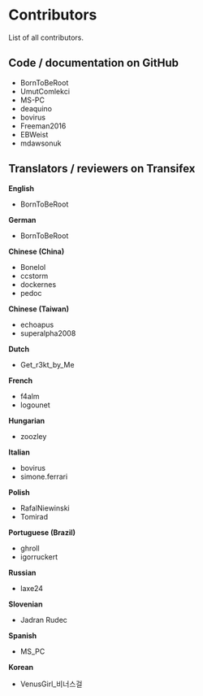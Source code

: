 # Contributors

List of all contributors.

## Code / documentation on GitHub
- BornToBeRoot
- UmutComlekci
- MS-PC
- deaquino
- bovirus
- Freeman2016
- EBWeist
- mdawsonuk

## Translators / reviewers on Transifex

**English**
- BornToBeRoot

**German**
- BornToBeRoot

**Chinese (China)**
- Bonelol
- ccstorm
- dockernes
- pedoc

**Chinese (Taiwan)**
- echoapus
- superalpha2008

**Dutch**
- Get_r3kt_by_Me 

**French**
- f4alm
- logounet

**Hungarian**
- zoozley

**Italian**
- bovirus
- simone.ferrari

**Polish**
- RafalNiewinski
- Tomirad

**Portuguese (Brazil)**
- ghroll
- igorruckert

**Russian**
- laxe24

**Slovenian**
- Jadran Rudec

**Spanish**
- MS_PC

**Korean**
- VenusGirl_비너스걸
